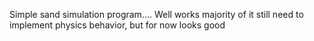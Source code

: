 Simple sand simulation program....
Well works majority of it still need to implement physics behavior, but for now looks good
